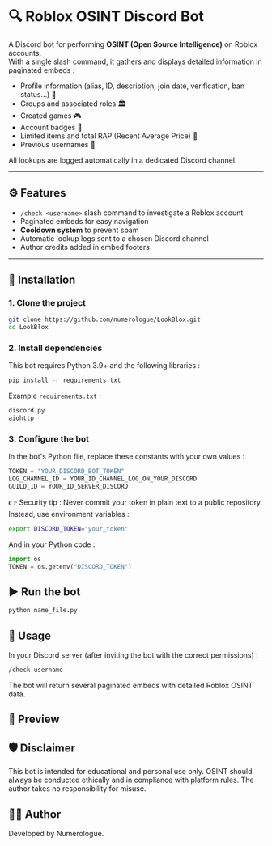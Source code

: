 # 🔍 Roblox OSINT Discord Bot

A Discord bot for performing **OSINT (Open Source Intelligence)** on Roblox accounts.  
With a single slash command, it gathers and displays detailed information in paginated embeds :  

- Profile information (alias, ID, description, join date, verification, ban status…) 👤
- Groups and associated roles 🏛️
- Created games 🎮
- Account badges 🏅
- Limited items and total RAP (Recent Average Price) 💎
- Previous usernames 📜

All lookups are logged automatically in a dedicated Discord channel.

---

## ⚙️ Features
- `/check <username>` slash command to investigate a Roblox account  
- Paginated embeds for easy navigation  
- **Cooldown system** to prevent spam  
- Automatic lookup logs sent to a chosen Discord channel  
- Author credits added in embed footers  

---

## 🚀 Installation

### 1. Clone the project
```bash
git clone https://github.com/numerologue/LookBlox.git
cd LookBlox
```

### 2. Install dependencies

This bot requires Python 3.9+ and the following libraries :
```bash
pip install -r requirements.txt
```

Example `requirements.txt` :
```bash
discord.py
aiohttp
```

### 3. Configure the bot

In the bot's Python file, replace these constants with your own values :
```python
TOKEN = "YOUR_DISCORD_BOT_TOKEN"
LOG_CHANNEL_ID = YOUR_ID_CHANNEL_LOG_ON_YOUR_DISCORD
GUILD_ID = YOUR_ID_SERVER_DISCORD
```

👉 Security tip :
Never commit your token in plain text to a public repository.
Instead, use environment variables :
```bash
export DISCORD_TOKEN="your_token"
```

And in your Python code :
```python
import os
TOKEN = os.getenv("DISCORD_TOKEN")
```

## ▶️ Run the bot
```bash
python name_file.py
```

## 📜 Usage

In your Discord server (after inviting the bot with the correct permissions) :
```bash
/check username
```
The bot will return several paginated embeds with detailed Roblox OSINT data.

## 📸 Preview



## 🛡️ Disclaimer

This bot is intended for educational and personal use only.
OSINT should always be conducted ethically and in compliance with platform rules.
The author takes no responsibility for misuse.

## 👨‍💻 Author

Developed by Numerologue. 
